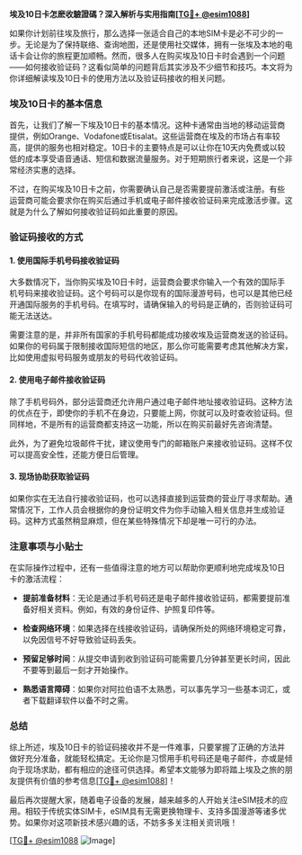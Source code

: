 **埃及10日卡怎麽收驗證碼？深入解析与实用指南[[TG💪+ @esim1088](https://t.me/s/esim1088)]**

如果你计划前往埃及旅行，那么选择一张适合自己的本地SIM卡是必不可少的一步。无论是为了保持联络、查询地图，还是使用社交媒体，拥有一张埃及本地的电话卡会让你的旅程更加顺畅。然而，很多人在购买埃及10日卡时会遇到一个问题——如何接收验证码？这看似简单的问题背后其实涉及不少细节和技巧。本文将为你详细解读埃及10日卡的使用方法以及验证码接收的相关问题。

### 埃及10日卡的基本信息

首先，让我们了解一下埃及10日卡的基本情况。这种卡通常由当地的移动运营商提供，例如Orange、Vodafone或Etisalat。这些运营商在埃及的市场占有率较高，提供的服务也相对稳定。10日卡的主要特点是可以让你在10天内免费或以较低的成本享受语音通话、短信和数据流量服务。对于短期旅行者来说，这是一个非常经济实惠的选择。

不过，在购买埃及10日卡之前，你需要确认自己是否需要提前激活或注册。有些运营商可能会要求你在购买后通过手机或电子邮件接收验证码来完成激活步骤。这就是为什么了解如何接收验证码如此重要的原因。

### 验证码接收的方式

#### 1. 使用国际手机号码接收验证码

大多数情况下，当你购买埃及10日卡时，运营商会要求你输入一个有效的国际手机号码来接收验证码。这个号码可以是你现有的国际漫游号码，也可以是其他已经开通国际服务的手机号码。在填写时，请确保输入的号码是正确的，否则验证码可能无法送达。

需要注意的是，并非所有国家的手机号码都能成功接收埃及运营商发送的验证码。如果你的号码属于限制接收国际短信的地区，那么你可能需要考虑其他解决方案，比如使用虚拟号码服务或朋友的号码代收验证码。

#### 2. 使用电子邮件接收验证码

除了手机号码外，部分运营商还允许用户通过电子邮件地址接收验证码。这种方法的优点在于，即使你的手机不在身边，只要能上网，你就可以及时查收验证码。但同样地，不是所有的运营商都支持这一功能，所以在购买前最好先咨询清楚。

此外，为了避免垃圾邮件干扰，建议使用专门的邮箱账户来接收验证码。这样不仅可以提高安全性，还能方便日后管理。

#### 3. 现场协助获取验证码

如果你实在无法自行接收验证码，也可以选择直接到运营商的营业厅寻求帮助。通常情况下，工作人员会根据你的身份证明文件为你手动输入相关信息并生成验证码。这种方式虽然稍显麻烦，但在某些特殊情况下却是唯一可行的办法。

### 注意事项与小贴士

在实际操作过程中，还有一些值得注意的地方可以帮助你更顺利地完成埃及10日卡的激活流程：

- **提前准备材料**：无论是通过手机号码还是电子邮件接收验证码，都需要提前准备好相关资料。例如，有效的身份证件、护照复印件等。
  
- **检查网络环境**：如果选择在线接收验证码，请确保所处的网络环境稳定可靠，以免因信号不好导致验证码丢失。

- **预留足够时间**：从提交申请到收到验证码可能需要几分钟甚至更长时间，因此不要等到最后一刻才开始操作。

- **熟悉语言障碍**：如果你对阿拉伯语不太熟悉，可以事先学习一些基本词汇，或者下载翻译软件以备不时之需。

### 总结

综上所述，埃及10日卡的验证码接收并不是一件难事，只要掌握了正确的方法并做好充分准备，就能轻松搞定。无论你是习惯用手机号码还是电子邮件，亦或是倾向于现场求助，都有相应的途径可供选择。希望本文能够为即将踏上埃及之旅的朋友提供有价值的参考信息[[TG💪+ @esim1088](https://t.me/s/esim1088)]！

最后再次提醒大家，随着电子设备的发展，越来越多的人开始关注eSIM技术的应用。相较于传统实体SIM卡，eSIM具有无需更换物理卡、支持多国漫游等诸多优势。如果你对这项新技术感兴趣的话，不妨多多关注相关资讯哦！

[[TG💪+ @esim1088](https://t.me/s/esim1088) ![Image](https://i.postimg.cc/4NQfJmqS/Snipaste-2025-05-13-00-14-12.png)]